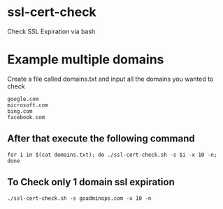 # ssl-cert-check
Check SSL Expiration via bash


# Example multiple domains
Create a file called domains.txt and input all the domains you wanted to check
```
google.com
microsoft.com
bing.com
facebook.com
```

After that execute the following command
-----------------------------------------
```
for i in $(cat domains.txt); do ./ssl-cert-check.sh -s $i -x 10 -n; done
```


To Check only 1 domain ssl expiration
-------------------------------------
```
./ssl-cert-check.sh -s goadminops.com -x 10 -n
```


